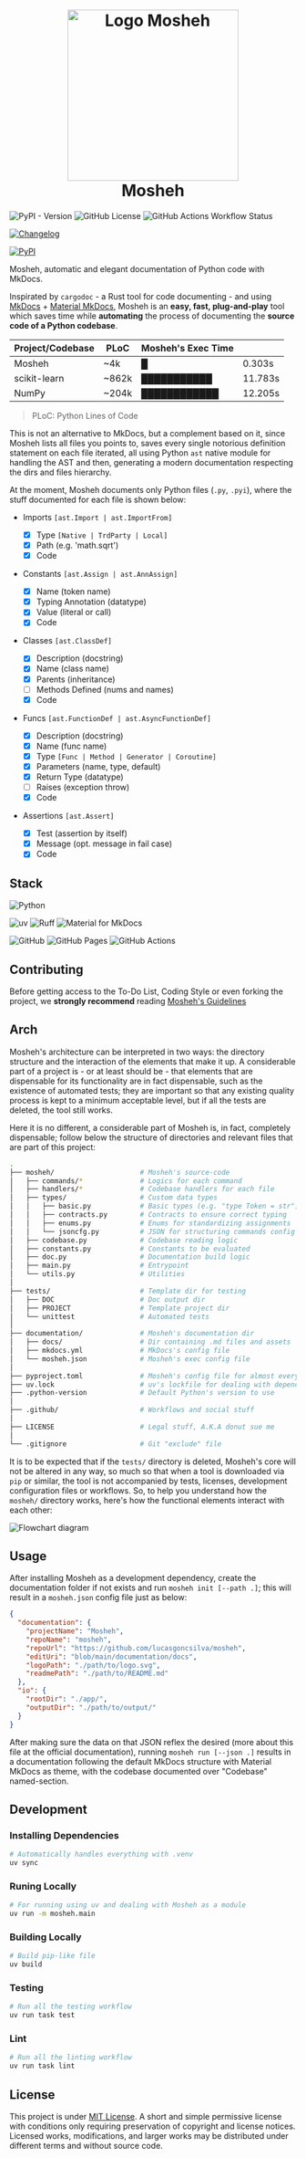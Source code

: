 <h1 align="center">
  <img src="https://raw.githubusercontent.com/lucasGoncSilva/mosheh/refs/heads/main/.github/logo.svg" height="300" width="300" alt="Logo Mosheh" />
  <br>
  Mosheh
</h1>

![PyPI - Version](https://img.shields.io/pypi/v/mosheh?labelColor=101010)
![GitHub License](https://img.shields.io/github/license/LucasGoncSilva/mosheh?labelColor=101010)
![GitHub Actions Workflow Status](https://img.shields.io/github/actions/workflow/status/LucasGoncSilva/mosheh/unittest.yml?labelColor=101010)

[![Changelog](https://img.shields.io/badge/here-here?style=for-the-badge&label=changelog&labelColor=101010&color=fff)](https://github.com/LucasGoncSilva/mosheh/blob/main/.github/CHANGELOG.md)

[![PyPI](https://img.shields.io/badge/here-here?style=for-the-badge&label=PyPI&labelColor=3e6ea8&color=f3e136)](https://pypi.org/project/mosheh/)

Mosheh, automatic and elegant documentation of Python code with MkDocs.

Inspirated by `cargodoc` - a Rust tool for code documenting - and using [MkDocs](https://www.mkdocs.org/) + [Material MkDocs](https://squidfunk.github.io/mkdocs-material/), Mosheh is an **easy, fast, plug-and-play** tool which saves time while **automating** the process of documenting the **source code of a Python codebase**.

| Project/Codebase | PLoC  | Mosheh's Exec Time |         |
| ---------------- | ----- | ------------------ | ------- |
| Mosheh           | ~4k   | █                  | 0.303s  |
| scikit-learn     | ~862k | ███████████        | 11.783s |
| NumPy            | ~204k | ████████████       | 12.205s |

> PLoC: Python Lines of Code

This is not an alternative to MkDocs, but a complement based on it, since Mosheh lists all files you points to, saves every single notorious definition statement on each file iterated, all using Python `ast` native module for handling the AST and then, generating a modern documentation respecting the dirs and files hierarchy.

At the moment, Mosheh documents only Python files (`.py`, `.pyi`), where the stuff documented for each file is shown below:

- Imports `[ast.Import | ast.ImportFrom]`

  - [x] Type `[Native | TrdParty | Local]`
  - [x] Path (e.g. 'math.sqrt')
  - [x] Code

- Constants `[ast.Assign | ast.AnnAssign]`

  - [x] Name (token name)
  - [x] Typing Annotation (datatype)
  - [x] Value (literal or call)
  - [x] Code

- Classes `[ast.ClassDef]`

  - [x] Description (docstring)
  - [x] Name (class name)
  - [x] Parents (inheritance)
  - [ ] Methods Defined (nums and names)
  - [x] Code

- Funcs `[ast.FunctionDef | ast.AsyncFunctionDef]`

  - [x] Description (docstring)
  - [x] Name (func name)
  - [x] Type `[Func | Method | Generator | Coroutine]`
  - [x] Parameters (name, type, default)
  - [x] Return Type (datatype)
  - [ ] Raises (exception throw)
  - [x] Code

- Assertions `[ast.Assert]`

  - [x] Test (assertion by itself)
  - [x] Message (opt. message in fail case)
  - [x] Code

## Stack

![Python](https://img.shields.io/badge/Python-blue?style=for-the-badge&logo=python&logoColor=ffd43b)

![uv](https://img.shields.io/badge/uv-2b0231?style=for-the-badge&logo=uv)
![Ruff](https://img.shields.io/badge/Ruff-2b0231?style=for-the-badge&logo=ruff)
![Material for MkDocs](https://img.shields.io/badge/Material%20for%20MkDocs-fff?style=for-the-badge&logo=material-for-mkdocs&logoColor=526cfe)

![GitHub](https://img.shields.io/badge/GitHub-fff?style=for-the-badge&logo=github&logoColor=181717)
![GitHub Pages](https://img.shields.io/badge/GitHub%20Pages-fff?style=for-the-badge&logo=github-pages&logoColor=222222)
![GitHub Actions](https://img.shields.io/badge/GitHub%20Actions-2088ff?style=for-the-badge&logo=github-actions&logoColor=fff)

## Contributing

Before getting access to the To-Do List, Coding Style or even forking the project, we **strongly recommend** reading [Mosheh's Guidelines](https://lucasgoncsilva.github.io/mosheh/guitelines/)

## Arch

Mosheh's architecture can be interpreted in two ways: the directory structure and the interaction of the elements that make it up. A considerable part of a project is - or at least should be - that elements that are dispensable for its functionality are in fact dispensable, such as the existence of automated tests; they are important so that any existing quality process is kept to a minimum acceptable level, but if all the tests are deleted, the tool still works.

Here it is no different, a considerable part of Mosheh is, in fact, completely dispensable; follow below the structure of directories and relevant files that are part of this project:

```sh
.
├── mosheh/                     # Mosheh's source-code
│   ├── commands/*              # Logics for each command
│   ├── handlers/*              # Codebase handlers for each file
│   ├── types/                  # Custom data types
│   │   ├── basic.py            # Basic types (e.g. "type Token = str")
│   │   ├── contracts.py        # Contracts to ensure correct typing
│   │   ├── enums.py            # Enums for standardizing assignments
│   │   └── jsoncfg.py          # JSON for structuring commands config
│   ├── codebase.py             # Codebase reading logic
│   ├── constants.py            # Constants to be evaluated
│   ├── doc.py                  # Documentation build logic
│   ├── main.py                 # Entrypoint
│   └── utils.py                # Utilities
│
├── tests/                      # Template dir for testing
│   ├── DOC                     # Doc output dir
│   ├── PROJECT                 # Template project dir
│   └── unittest                # Automated tests
│
├── documentation/              # Mosheh's documentation dir
│   ├── docs/                   # Dir containing .md files and assets
│   ├── mkdocs.yml              # MkDocs's config file
│   └── mosheh.json             # Mosheh's exec config file
│
├── pyproject.toml              # Mosheh's config file for almost everything
├── uv.lock                     # uv's lockfile for dealing with dependencies
├── .python-version             # Default Python's version to use
│
├── .github/                    # Workflows and social stuff
│
├── LICENSE                     # Legal stuff, A.K.A donut sue me
│
└── .gitignore                  # Git "exclude" file
```

It is to be expected that if the `tests/` directory is deleted, Mosheh's core will not be altered in any way, so much so that when a tool is downloaded via `pip` or similar, the tool is not accompanied by tests, licenses, development configuration files or workflows. So, to help you understand how the `mosheh/` directory works, here's how the functional elements interact with each other:

![Flowchart diagram](https://raw.githubusercontent.com/lucasGoncSilva/mosheh/refs/heads/main/.github/flowchart.svg)

## Usage

After installing Mosheh as a development dependency, create the documentation folder if not exists and run `mosheh init [--path .]`; this will result in a `mosheh.json` config file just as below:

```json
{
  "documentation": {
    "projectName": "Mosheh",
    "repoName": "mosheh",
    "repoUrl": "https://github.com/lucasgoncsilva/mosheh",
    "editUri": "blob/main/documentation/docs",
    "logoPath": "./path/to/logo.svg",
    "readmePath": "./path/to/README.md"
  },
  "io": {
    "rootDir": "./app/",
    "outputDir": "./path/to/output/"
  }
}
```

After making sure the data on that JSON reflex the desired (more about this file at the official documentation), running `mosheh run [--json .]` results in a documentation following the default MkDocs structure with Material MkDocs as theme, with the codebase documented over "Codebase" named-section.

## Development

### Installing Dependencies

```sh
# Automatically handles everything with .venv
uv sync
```

### Runing Locally

```sh
# For running using uv and dealing with Mosheh as a module
uv run -m mosheh.main
```

### Building Locally

```sh
# Build pip-like file
uv build
```

### Testing

```sh
# Run all the testing workflow
uv run task test
```

### Lint

```sh
# Run all the linting workflow
uv run task lint
```

## License

This project is under [MIT License](https://choosealicense.com/licenses/mit/). A short and simple permissive license with conditions only requiring preservation of copyright and license notices. Licensed works, modifications, and larger works may be distributed under different terms and without source code.
